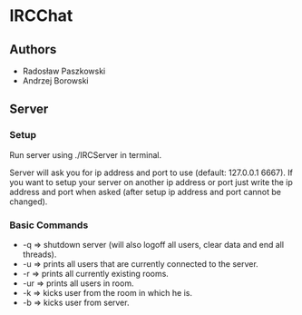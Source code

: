 # IRCChat
## Authors
* Radosław Paszkowski
* Andrzej Borowski
## Server
### Setup
Run server using ./IRCServer in terminal. 

Server will ask you for ip address and port to use (default: 127.0.0.1 6667).
If you want to setup your server on another ip address or port just write the
ip address and port when asked (after setup ip address and port cannot be changed).

### Basic Commands
* -q => shutdown server (will also logoff all users, clear data and end all threads).
* -u => prints all users that are currently connected to the server.
* -r => prints all currently existing rooms.
* -ur <room name> => prints all users in <room name> room.
* -k <user name> => kicks user <user name> from the room in which he is.
* -b <user name> => kicks user <user name> from server.
